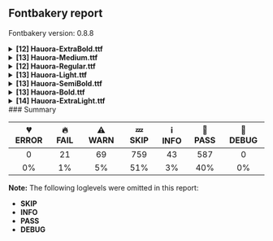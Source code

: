 ## Fontbakery report

Fontbakery version: 0.8.8

<details><summary><b>[12] Hauora-ExtraBold.ttf</b></summary><div><details><summary>🔥 <b>FAIL:</b> Check license file has good copyright string. (<a href="https://font-bakery.readthedocs.io/en/latest/fontbakery/profiles/googlefonts.html#com.google.fonts/check/license/OFL_copyright">com.google.fonts/check/license/OFL_copyright</a>)</summary><div>


* 🔥 **FAIL** First line in license file does not match expected format: "copyright 2020 wcys & co. (https://wcys.co)"
</div></details><details><summary>🔥 <b>FAIL:</b> Copyright notices match canonical pattern in fonts (<a href="https://font-bakery.readthedocs.io/en/latest/fontbakery/profiles/googlefonts.html#com.google.fonts/check/font_copyright">com.google.fonts/check/font_copyright</a>)</summary><div>


* 🔥 **FAIL** Name Table entry: Copyright notices should match a pattern similar to: "Copyright 2019 The Familyname Project Authors (git url)"
But instead we have got:
"Copyright (c) 2020 WCYS & Co." [code: bad-notice-format]
</div></details><details><summary>🔥 <b>FAIL:</b> Checking OS/2 usWinAscent & usWinDescent. (<a href="https://font-bakery.readthedocs.io/en/latest/fontbakery/profiles/universal.html#com.google.fonts/check/family/win_ascent_and_descent">com.google.fonts/check/family/win_ascent_and_descent</a>)</summary><div>


* 🔥 **FAIL** OS/2.usWinAscent value should be equal or greater than 2459, but got 2132 instead [code: ascent]
</div></details><details><summary>⚠ <b>WARN:</b> Check copyright namerecords match license file. (<a href="https://font-bakery.readthedocs.io/en/latest/fontbakery/profiles/googlefonts.html#com.google.fonts/check/name/license">com.google.fonts/check/name/license</a>)</summary><div>


* ⚠ **WARN** Please consider using HTTPS URLs at name table entry [plat=3, enc=1, name=13] [code: http-in-description]
* ⚠ **WARN** For now we're still accepting http URLs, but you should consider using https instead.
 [code: http]
</div></details><details><summary>⚠ <b>WARN:</b> License URL matches License text on name table? (<a href="https://font-bakery.readthedocs.io/en/latest/fontbakery/profiles/googlefonts.html#com.google.fonts/check/name/license_url">com.google.fonts/check/name/license_url</a>)</summary><div>


* ⚠ **WARN** Please consider using HTTPS URLs at name table entry [plat=3, enc=1, name=13] [code: http-in-description]
* ⚠ **WARN** Please consider using HTTPS URLs at name table entry [plat=3, enc=1, name=13] [code: http-in-description]
* ⚠ **WARN** Please consider using HTTPS URLs at name table entry [plat=3, enc=1, name=13] [code: http-in-description]
* ⚠ **WARN** For now we're still accepting http URLs, but you should consider using https instead.
 [code: http]
</div></details><details><summary>⚠ <b>WARN:</b> Are there caret positions declared for every ligature? (<a href="https://font-bakery.readthedocs.io/en/latest/fontbakery/profiles/googlefonts.html#com.google.fonts/check/ligature_carets">com.google.fonts/check/ligature_carets</a>)</summary><div>


* ⚠ **WARN** GDEF table is missing, but it is mandatory to declare it on fonts that provide ligature glyphs because the caret (text cursor) positioning for each ligature must be provided in this table. [code: GDEF-missing]
</div></details><details><summary>⚠ <b>WARN:</b> Is there kerning info for non-ligated sequences? (<a href="https://font-bakery.readthedocs.io/en/latest/fontbakery/profiles/googlefonts.html#com.google.fonts/check/kerning_for_non_ligated_sequences">com.google.fonts/check/kerning_for_non_ligated_sequences</a>)</summary><div>


* ⚠ **WARN** GPOS table lacks kerning info for the following non-ligated sequences:
	- f + f
	- f + l
	- l + f
	- f + i
	- i + l
	- t + t
	- space + less
	- less + three
	- three + space
	- hyphen + greater
	- greater + hyphen
	- parenleft + c
	- c + parenright
	- less + hyphen

   [code: lacks-kern-info]
</div></details><details><summary>⚠ <b>WARN:</b> Ensure fonts have ScriptLangTags declared on the 'meta' table. (<a href="https://font-bakery.readthedocs.io/en/latest/fontbakery/profiles/googlefonts.html#com.google.fonts/check/meta/script_lang_tags">com.google.fonts/check/meta/script_lang_tags</a>)</summary><div>


* ⚠ **WARN** This font file does not have a 'meta' table. [code: lacks-meta-table]
</div></details><details><summary>⚠ <b>WARN:</b> Check font contains no unreachable glyphs (<a href="https://font-bakery.readthedocs.io/en/latest/fontbakery/profiles/universal.html#com.google.fonts/check/unreachable_glyphs">com.google.fonts/check/unreachable_glyphs</a>)</summary><div>


* ⚠ **WARN** The following glyphs could not be reached by codepoint or substitution rules:
	- nonmarkingreturn 
	- And .null
 [code: unreachable-glyphs]
</div></details><details><summary>⚠ <b>WARN:</b> Check if each glyph has the recommended amount of contours. (<a href="https://font-bakery.readthedocs.io/en/latest/fontbakery/profiles/universal.html#com.google.fonts/check/contour_count">com.google.fonts/check/contour_count</a>)</summary><div>


* ⚠ **WARN** This font has a 'Soft Hyphen' character (codepoint 0x00AD) which is supposed to be zero-width and invisible, and is used to mark a hyphenation possibility within a word in the absence of or overriding dictionary hyphenation. It is mostly an obsolete mechanism now, and the character is only included in fonts for legacy codepage coverage. [code: softhyphen]
* ⚠ **WARN** This check inspects the glyph outlines and detects the total number of contours in each of them. The expected values are infered from the typical ammounts of contours observed in a large collection of reference font families. The divergences listed below may simply indicate a significantly different design on some of your glyphs. On the other hand, some of these may flag actual bugs in the font such as glyphs mapped to an incorrect codepoint. Please consider reviewing the design and codepoint assignment of these to make sure they are correct.

The following glyphs do not have the recommended number of contours:

	- Glyph name: uni00AD	Contours detected: 1	Expected: 0
	- Glyph name: OE	Contours detected: 3	Expected: 2
	- Glyph name: oe	Contours detected: 4	Expected: 3
	- Glyph name: Uogonek	Contours detected: 2	Expected: 1
	- Glyph name: uni0409	Contours detected: 3	Expected: 2
	- Glyph name: OE	Contours detected: 3	Expected: 2
	- Glyph name: Uogonek	Contours detected: 2	Expected: 1
	- Glyph name: fl	Contours detected: 1	Expected: 2
	- Glyph name: oe	Contours detected: 4	Expected: 3
	- Glyph name: uni00AD	Contours detected: 1	Expected: 0 
	- And Glyph name: uni0409	Contours detected: 3	Expected: 2
 [code: contour-count]
</div></details><details><summary>⚠ <b>WARN:</b> Are any segments inordinately short? (<a href="https://font-bakery.readthedocs.io/en/latest/fontbakery/profiles/<Section: Outline Correctness Checks>.html#com.google.fonts/check/outline_short_segments">com.google.fonts/check/outline_short_segments</a>)</summary><div>


* ⚠ **WARN** The following glyphs have segments which seem very short:
	* G (U+0047) contains a short segment B<<1418.0,762.0>-<1420.0,749.0>-<1421.0,716.0>>
	* G (U+0047) contains a short segment B<<1421.0,716.0>-<1422.0,683.0>-<1422.0,678.0>>
	* Z (U+005A) contains a short segment L<<100.0,0.0>--<100.0,34.0>>
	* Z (U+005A) contains a short segment L<<1260.0,1440.0>--<1260.0,1406.0>>
	* sterling (U+00A3) contains a short segment L<<80.0,254.0>--<82.0,254.0>>
	* Ccedilla (U+00C7) contains a short segment B<<710.0,-302.0>-<737.0,-302.0>-<751.5,-287.0>>
	* Ccedilla (U+00C7) contains a short segment B<<751.5,-287.0>-<766.0,-272.0>-<766.0,-256.0>>
	* ccedilla (U+00E7) contains a short segment B<<603.5,-287.0>-<618.0,-272.0>-<618.0,-256.0>>
	* thorn (U+00FE) contains a short segment L<<138.0,1080.0>--<140.0,1080.0>>
	* Eogonek (U+0118) contains a short segment B<<860.0,-230.0>-<860.0,-251.0>-<875.0,-265.5>> and 68 more.

Use -F or --full-lists to disable shortening of long lists. [code: found-short-segments]
</div></details><details><summary>⚠ <b>WARN:</b> Do outlines contain any semi-vertical or semi-horizontal lines? (<a href="https://font-bakery.readthedocs.io/en/latest/fontbakery/profiles/<Section: Outline Correctness Checks>.html#com.google.fonts/check/outline_semi_vertical">com.google.fonts/check/outline_semi_vertical</a>)</summary><div>


* ⚠ **WARN** The following glyphs have semi-vertical/semi-horizontal lines:
 * Ohorn (U+01A0): L<<1135.0,1616.0>--<1337.0,1617.0>>
 * U (U+0055): L<<140.0,1438.0>--<416.0,1440.0>>
 * Uacute (U+00DA): L<<140.0,1438.0>--<416.0,1440.0>>
 * Ubreve (U+016C): L<<140.0,1438.0>--<416.0,1440.0>>
 * Ucircumflex (U+00DB): L<<140.0,1438.0>--<416.0,1440.0>>
 * Udieresis (U+00DC): L<<140.0,1438.0>--<416.0,1440.0>>
 * Ugrave (U+00D9): L<<140.0,1438.0>--<416.0,1440.0>>
 * Uhorn (U+01AF): L<<1368.0,1619.0>--<1570.0,1620.0>>
 * Uhorn (U+01AF): L<<140.0,1438.0>--<416.0,1440.0>>
 * Uhungarumlaut (U+0170): L<<140.0,1438.0>--<416.0,1440.0>> and 53 more.

Use -F or --full-lists to disable shortening of long lists. [code: found-semi-vertical]
</div></details><br></div></details><details><summary><b>[13] Hauora-Medium.ttf</b></summary><div><details><summary>🔥 <b>FAIL:</b> Check license file has good copyright string. (<a href="https://font-bakery.readthedocs.io/en/latest/fontbakery/profiles/googlefonts.html#com.google.fonts/check/license/OFL_copyright">com.google.fonts/check/license/OFL_copyright</a>)</summary><div>


* 🔥 **FAIL** First line in license file does not match expected format: "copyright 2020 wcys & co. (https://wcys.co)"
</div></details><details><summary>🔥 <b>FAIL:</b> Copyright notices match canonical pattern in fonts (<a href="https://font-bakery.readthedocs.io/en/latest/fontbakery/profiles/googlefonts.html#com.google.fonts/check/font_copyright">com.google.fonts/check/font_copyright</a>)</summary><div>


* 🔥 **FAIL** Name Table entry: Copyright notices should match a pattern similar to: "Copyright 2019 The Familyname Project Authors (git url)"
But instead we have got:
"Copyright (c) 2020 WCYS & Co." [code: bad-notice-format]
</div></details><details><summary>🔥 <b>FAIL:</b> Checking OS/2 usWinAscent & usWinDescent. (<a href="https://font-bakery.readthedocs.io/en/latest/fontbakery/profiles/universal.html#com.google.fonts/check/family/win_ascent_and_descent">com.google.fonts/check/family/win_ascent_and_descent</a>)</summary><div>


* 🔥 **FAIL** OS/2.usWinAscent value should be equal or greater than 2459, but got 2132 instead [code: ascent]
</div></details><details><summary>⚠ <b>WARN:</b> Check copyright namerecords match license file. (<a href="https://font-bakery.readthedocs.io/en/latest/fontbakery/profiles/googlefonts.html#com.google.fonts/check/name/license">com.google.fonts/check/name/license</a>)</summary><div>


* ⚠ **WARN** Please consider using HTTPS URLs at name table entry [plat=3, enc=1, name=13] [code: http-in-description]
* ⚠ **WARN** For now we're still accepting http URLs, but you should consider using https instead.
 [code: http]
</div></details><details><summary>⚠ <b>WARN:</b> License URL matches License text on name table? (<a href="https://font-bakery.readthedocs.io/en/latest/fontbakery/profiles/googlefonts.html#com.google.fonts/check/name/license_url">com.google.fonts/check/name/license_url</a>)</summary><div>


* ⚠ **WARN** Please consider using HTTPS URLs at name table entry [plat=3, enc=1, name=13] [code: http-in-description]
* ⚠ **WARN** Please consider using HTTPS URLs at name table entry [plat=3, enc=1, name=13] [code: http-in-description]
* ⚠ **WARN** Please consider using HTTPS URLs at name table entry [plat=3, enc=1, name=13] [code: http-in-description]
* ⚠ **WARN** For now we're still accepting http URLs, but you should consider using https instead.
 [code: http]
</div></details><details><summary>⚠ <b>WARN:</b> Are there caret positions declared for every ligature? (<a href="https://font-bakery.readthedocs.io/en/latest/fontbakery/profiles/googlefonts.html#com.google.fonts/check/ligature_carets">com.google.fonts/check/ligature_carets</a>)</summary><div>


* ⚠ **WARN** GDEF table is missing, but it is mandatory to declare it on fonts that provide ligature glyphs because the caret (text cursor) positioning for each ligature must be provided in this table. [code: GDEF-missing]
</div></details><details><summary>⚠ <b>WARN:</b> Is there kerning info for non-ligated sequences? (<a href="https://font-bakery.readthedocs.io/en/latest/fontbakery/profiles/googlefonts.html#com.google.fonts/check/kerning_for_non_ligated_sequences">com.google.fonts/check/kerning_for_non_ligated_sequences</a>)</summary><div>


* ⚠ **WARN** GPOS table lacks kerning info for the following non-ligated sequences:
	- f + f
	- f + l
	- l + f
	- f + i
	- i + l
	- t + t
	- space + less
	- less + three
	- three + space
	- hyphen + greater
	- greater + hyphen
	- parenleft + c
	- c + parenright
	- less + hyphen

   [code: lacks-kern-info]
</div></details><details><summary>⚠ <b>WARN:</b> Ensure fonts have ScriptLangTags declared on the 'meta' table. (<a href="https://font-bakery.readthedocs.io/en/latest/fontbakery/profiles/googlefonts.html#com.google.fonts/check/meta/script_lang_tags">com.google.fonts/check/meta/script_lang_tags</a>)</summary><div>


* ⚠ **WARN** This font file does not have a 'meta' table. [code: lacks-meta-table]
</div></details><details><summary>⚠ <b>WARN:</b> Check font contains no unreachable glyphs (<a href="https://font-bakery.readthedocs.io/en/latest/fontbakery/profiles/universal.html#com.google.fonts/check/unreachable_glyphs">com.google.fonts/check/unreachable_glyphs</a>)</summary><div>


* ⚠ **WARN** The following glyphs could not be reached by codepoint or substitution rules:
	- nonmarkingreturn 
	- And .null
 [code: unreachable-glyphs]
</div></details><details><summary>⚠ <b>WARN:</b> Check if each glyph has the recommended amount of contours. (<a href="https://font-bakery.readthedocs.io/en/latest/fontbakery/profiles/universal.html#com.google.fonts/check/contour_count">com.google.fonts/check/contour_count</a>)</summary><div>


* ⚠ **WARN** This font has a 'Soft Hyphen' character (codepoint 0x00AD) which is supposed to be zero-width and invisible, and is used to mark a hyphenation possibility within a word in the absence of or overriding dictionary hyphenation. It is mostly an obsolete mechanism now, and the character is only included in fonts for legacy codepage coverage. [code: softhyphen]
* ⚠ **WARN** This check inspects the glyph outlines and detects the total number of contours in each of them. The expected values are infered from the typical ammounts of contours observed in a large collection of reference font families. The divergences listed below may simply indicate a significantly different design on some of your glyphs. On the other hand, some of these may flag actual bugs in the font such as glyphs mapped to an incorrect codepoint. Please consider reviewing the design and codepoint assignment of these to make sure they are correct.

The following glyphs do not have the recommended number of contours:

	- Glyph name: uni00AD	Contours detected: 1	Expected: 0
	- Glyph name: OE	Contours detected: 3	Expected: 2
	- Glyph name: oe	Contours detected: 4	Expected: 3
	- Glyph name: Uogonek	Contours detected: 2	Expected: 1
	- Glyph name: uni0409	Contours detected: 3	Expected: 2
	- Glyph name: OE	Contours detected: 3	Expected: 2
	- Glyph name: Uogonek	Contours detected: 2	Expected: 1
	- Glyph name: fl	Contours detected: 1	Expected: 2
	- Glyph name: oe	Contours detected: 4	Expected: 3
	- Glyph name: uni00AD	Contours detected: 1	Expected: 0 
	- And Glyph name: uni0409	Contours detected: 3	Expected: 2
 [code: contour-count]
</div></details><details><summary>⚠ <b>WARN:</b> Are there any misaligned on-curve points? (<a href="https://font-bakery.readthedocs.io/en/latest/fontbakery/profiles/<Section: Outline Correctness Checks>.html#com.google.fonts/check/outline_alignment_miss">com.google.fonts/check/outline_alignment_miss</a>)</summary><div>


* ⚠ **WARN** The following glyphs have on-curve points which have potentially incorrect y coordinates:
	* numbersign (U+0023): X=400.0,Y=1.0 (should be at baseline 0?)
	* numbersign (U+0023): X=1055.0,Y=1.0 (should be at baseline 0?)
	* numbersign (U+0023): X=880.0,Y=1.0 (should be at baseline 0?)
	* numbersign (U+0023): X=575.0,Y=1.0 (should be at baseline 0?)
	* two (U+0032): X=100.0,Y=1.0 (should be at baseline 0?)
	* two (U+0032): X=1057.0,Y=1.0 (should be at baseline 0?)
	* at (U+0040): X=372.0,Y=-1.0 (should be at baseline 0?)
	* D (U+0044): X=660.0,Y=1439.0 (should be at cap-height 1440?)
	* D (U+0044): X=660.0,Y=1.0 (should be at baseline 0?)
	* M (U+004D): X=1551.0,Y=1.0 (should be at baseline 0?) and 79 more.

Use -F or --full-lists to disable shortening of long lists. [code: found-misalignments]
</div></details><details><summary>⚠ <b>WARN:</b> Are any segments inordinately short? (<a href="https://font-bakery.readthedocs.io/en/latest/fontbakery/profiles/<Section: Outline Correctness Checks>.html#com.google.fonts/check/outline_short_segments">com.google.fonts/check/outline_short_segments</a>)</summary><div>


* ⚠ **WARN** The following glyphs have segments which seem very short:
	* G (U+0047) contains a short segment B<<1364.0,741.0>-<1366.0,720.0>-<1367.0,692.5>>
	* G (U+0047) contains a short segment B<<1367.0,692.5>-<1368.0,665.0>-<1368.0,656.0>>
	* Z (U+005A) contains a short segment L<<100.0,0.0>--<100.0,32.0>>
	* Z (U+005A) contains a short segment L<<1161.0,1440.0>--<1161.0,1406.0>>
	* m (U+006D) contains a short segment L<<964.0,686.0>--<964.0,686.0>>
	* z (U+007A) contains a short segment L<<40.0,0.0>--<40.0,32.0>>
	* thorn (U+00FE) contains a short segment L<<139.0,1080.0>--<140.0,1080.0>>
	* eogonek (U+0119) contains a short segment B<<743.0,-16.0>-<744.0,-15.0>-<745.0,-14.0>>
	* Gcircumflex (U+011C) contains a short segment B<<1364.0,741.0>-<1366.0,720.0>-<1367.0,692.5>>
	* Gcircumflex (U+011C) contains a short segment B<<1367.0,692.5>-<1368.0,665.0>-<1368.0,656.0>> and 54 more.

Use -F or --full-lists to disable shortening of long lists. [code: found-short-segments]
</div></details><details><summary>⚠ <b>WARN:</b> Do outlines contain any semi-vertical or semi-horizontal lines? (<a href="https://font-bakery.readthedocs.io/en/latest/fontbakery/profiles/<Section: Outline Correctness Checks>.html#com.google.fonts/check/outline_semi_vertical">com.google.fonts/check/outline_semi_vertical</a>)</summary><div>


* ⚠ **WARN** The following glyphs have semi-vertical/semi-horizontal lines:
 * Ohorn (U+01A0): L<<1126.0,1621.0>--<1269.0,1622.0>>
 * Omegatonos (U+038F): L<<1121.0,0.0>--<1122.0,169.0>>
 * U (U+0055): L<<140.0,1439.0>--<320.0,1440.0>>
 * Uacute (U+00DA): L<<140.0,1439.0>--<320.0,1440.0>>
 * Ubreve (U+016C): L<<140.0,1439.0>--<320.0,1440.0>>
 * Ucircumflex (U+00DB): L<<140.0,1439.0>--<320.0,1440.0>>
 * Udieresis (U+00DC): L<<140.0,1439.0>--<320.0,1440.0>>
 * Ugrave (U+00D9): L<<140.0,1439.0>--<320.0,1440.0>>
 * Uhorn (U+01AF): L<<140.0,1439.0>--<320.0,1440.0>>
 * Uhungarumlaut (U+0170): L<<140.0,1439.0>--<320.0,1440.0>> and 56 more.

Use -F or --full-lists to disable shortening of long lists. [code: found-semi-vertical]
</div></details><br></div></details><details><summary><b>[12] Hauora-Regular.ttf</b></summary><div><details><summary>🔥 <b>FAIL:</b> Check license file has good copyright string. (<a href="https://font-bakery.readthedocs.io/en/latest/fontbakery/profiles/googlefonts.html#com.google.fonts/check/license/OFL_copyright">com.google.fonts/check/license/OFL_copyright</a>)</summary><div>


* 🔥 **FAIL** First line in license file does not match expected format: "copyright 2020 wcys & co. (https://wcys.co)"
</div></details><details><summary>🔥 <b>FAIL:</b> Copyright notices match canonical pattern in fonts (<a href="https://font-bakery.readthedocs.io/en/latest/fontbakery/profiles/googlefonts.html#com.google.fonts/check/font_copyright">com.google.fonts/check/font_copyright</a>)</summary><div>


* 🔥 **FAIL** Name Table entry: Copyright notices should match a pattern similar to: "Copyright 2019 The Familyname Project Authors (git url)"
But instead we have got:
"Copyright (c) 2020 WCYS & Co." [code: bad-notice-format]
</div></details><details><summary>🔥 <b>FAIL:</b> Checking OS/2 usWinAscent & usWinDescent. (<a href="https://font-bakery.readthedocs.io/en/latest/fontbakery/profiles/universal.html#com.google.fonts/check/family/win_ascent_and_descent">com.google.fonts/check/family/win_ascent_and_descent</a>)</summary><div>


* 🔥 **FAIL** OS/2.usWinAscent value should be equal or greater than 2459, but got 2132 instead [code: ascent]
</div></details><details><summary>⚠ <b>WARN:</b> Check copyright namerecords match license file. (<a href="https://font-bakery.readthedocs.io/en/latest/fontbakery/profiles/googlefonts.html#com.google.fonts/check/name/license">com.google.fonts/check/name/license</a>)</summary><div>


* ⚠ **WARN** Please consider using HTTPS URLs at name table entry [plat=3, enc=1, name=13] [code: http-in-description]
* ⚠ **WARN** For now we're still accepting http URLs, but you should consider using https instead.
 [code: http]
</div></details><details><summary>⚠ <b>WARN:</b> License URL matches License text on name table? (<a href="https://font-bakery.readthedocs.io/en/latest/fontbakery/profiles/googlefonts.html#com.google.fonts/check/name/license_url">com.google.fonts/check/name/license_url</a>)</summary><div>


* ⚠ **WARN** Please consider using HTTPS URLs at name table entry [plat=3, enc=1, name=13] [code: http-in-description]
* ⚠ **WARN** Please consider using HTTPS URLs at name table entry [plat=3, enc=1, name=13] [code: http-in-description]
* ⚠ **WARN** Please consider using HTTPS URLs at name table entry [plat=3, enc=1, name=13] [code: http-in-description]
* ⚠ **WARN** For now we're still accepting http URLs, but you should consider using https instead.
 [code: http]
</div></details><details><summary>⚠ <b>WARN:</b> Are there caret positions declared for every ligature? (<a href="https://font-bakery.readthedocs.io/en/latest/fontbakery/profiles/googlefonts.html#com.google.fonts/check/ligature_carets">com.google.fonts/check/ligature_carets</a>)</summary><div>


* ⚠ **WARN** GDEF table is missing, but it is mandatory to declare it on fonts that provide ligature glyphs because the caret (text cursor) positioning for each ligature must be provided in this table. [code: GDEF-missing]
</div></details><details><summary>⚠ <b>WARN:</b> Is there kerning info for non-ligated sequences? (<a href="https://font-bakery.readthedocs.io/en/latest/fontbakery/profiles/googlefonts.html#com.google.fonts/check/kerning_for_non_ligated_sequences">com.google.fonts/check/kerning_for_non_ligated_sequences</a>)</summary><div>


* ⚠ **WARN** GPOS table lacks kerning info for the following non-ligated sequences:
	- f + f
	- f + l
	- l + f
	- f + i
	- i + l
	- t + t
	- space + less
	- less + three
	- three + space
	- hyphen + greater
	- greater + hyphen
	- parenleft + c
	- c + parenright
	- less + hyphen

   [code: lacks-kern-info]
</div></details><details><summary>⚠ <b>WARN:</b> Ensure fonts have ScriptLangTags declared on the 'meta' table. (<a href="https://font-bakery.readthedocs.io/en/latest/fontbakery/profiles/googlefonts.html#com.google.fonts/check/meta/script_lang_tags">com.google.fonts/check/meta/script_lang_tags</a>)</summary><div>


* ⚠ **WARN** This font file does not have a 'meta' table. [code: lacks-meta-table]
</div></details><details><summary>⚠ <b>WARN:</b> Check font contains no unreachable glyphs (<a href="https://font-bakery.readthedocs.io/en/latest/fontbakery/profiles/universal.html#com.google.fonts/check/unreachable_glyphs">com.google.fonts/check/unreachable_glyphs</a>)</summary><div>


* ⚠ **WARN** The following glyphs could not be reached by codepoint or substitution rules:
	- nonmarkingreturn 
	- And .null
 [code: unreachable-glyphs]
</div></details><details><summary>⚠ <b>WARN:</b> Check if each glyph has the recommended amount of contours. (<a href="https://font-bakery.readthedocs.io/en/latest/fontbakery/profiles/universal.html#com.google.fonts/check/contour_count">com.google.fonts/check/contour_count</a>)</summary><div>


* ⚠ **WARN** This font has a 'Soft Hyphen' character (codepoint 0x00AD) which is supposed to be zero-width and invisible, and is used to mark a hyphenation possibility within a word in the absence of or overriding dictionary hyphenation. It is mostly an obsolete mechanism now, and the character is only included in fonts for legacy codepage coverage. [code: softhyphen]
* ⚠ **WARN** This check inspects the glyph outlines and detects the total number of contours in each of them. The expected values are infered from the typical ammounts of contours observed in a large collection of reference font families. The divergences listed below may simply indicate a significantly different design on some of your glyphs. On the other hand, some of these may flag actual bugs in the font such as glyphs mapped to an incorrect codepoint. Please consider reviewing the design and codepoint assignment of these to make sure they are correct.

The following glyphs do not have the recommended number of contours:

	- Glyph name: uni00AD	Contours detected: 1	Expected: 0
	- Glyph name: OE	Contours detected: 3	Expected: 2
	- Glyph name: oe	Contours detected: 4	Expected: 3
	- Glyph name: Uogonek	Contours detected: 2	Expected: 1
	- Glyph name: uni0409	Contours detected: 3	Expected: 2
	- Glyph name: OE	Contours detected: 3	Expected: 2
	- Glyph name: Uogonek	Contours detected: 2	Expected: 1
	- Glyph name: fl	Contours detected: 1	Expected: 2
	- Glyph name: oe	Contours detected: 4	Expected: 3
	- Glyph name: uni00AD	Contours detected: 1	Expected: 0 
	- And Glyph name: uni0409	Contours detected: 3	Expected: 2
 [code: contour-count]
</div></details><details><summary>⚠ <b>WARN:</b> Are any segments inordinately short? (<a href="https://font-bakery.readthedocs.io/en/latest/fontbakery/profiles/<Section: Outline Correctness Checks>.html#com.google.fonts/check/outline_short_segments">com.google.fonts/check/outline_short_segments</a>)</summary><div>


* ⚠ **WARN** The following glyphs have segments which seem very short:
	* G (U+0047) contains a short segment B<<1346.0,734.0>-<1348.0,710.0>-<1349.0,684.5>>
	* G (U+0047) contains a short segment B<<1349.0,684.5>-<1350.0,659.0>-<1350.0,649.0>>
	* Z (U+005A) contains a short segment L<<100.0,0.0>--<100.0,31.0>>
	* Z (U+005A) contains a short segment L<<1128.0,1440.0>--<1128.0,1406.0>>
	* m (U+006D) contains a short segment L<<931.0,697.0>--<931.0,697.0>>
	* z (U+007A) contains a short segment L<<40.0,0.0>--<40.0,31.0>>
	* z (U+007A) contains a short segment L<<979.0,1080.0>--<979.0,1046.0>>
	* thorn (U+00FE) contains a short segment L<<139.0,1080.0>--<140.0,1080.0>>
	* eogonek (U+0119) contains a short segment B<<732.0,-37.0>-<740.0,-26.0>-<755.0,-8.0>>
	* Gcircumflex (U+011C) contains a short segment B<<1346.0,734.0>-<1348.0,710.0>-<1349.0,684.5>> and 62 more.

Use -F or --full-lists to disable shortening of long lists. [code: found-short-segments]
</div></details><details><summary>⚠ <b>WARN:</b> Do outlines contain any semi-vertical or semi-horizontal lines? (<a href="https://font-bakery.readthedocs.io/en/latest/fontbakery/profiles/<Section: Outline Correctness Checks>.html#com.google.fonts/check/outline_semi_vertical">com.google.fonts/check/outline_semi_vertical</a>)</summary><div>


* ⚠ **WARN** The following glyphs have semi-vertical/semi-horizontal lines:
 * Omegatonos (U+038F): L<<1104.0,0.0>--<1105.0,141.0>>
 * U (U+0055): L<<140.0,1439.0>--<288.0,1440.0>>
 * Uacute (U+00DA): L<<140.0,1439.0>--<288.0,1440.0>>
 * Ubreve (U+016C): L<<140.0,1439.0>--<288.0,1440.0>>
 * Ucircumflex (U+00DB): L<<140.0,1439.0>--<288.0,1440.0>>
 * Udieresis (U+00DC): L<<140.0,1439.0>--<288.0,1440.0>>
 * Ugrave (U+00D9): L<<140.0,1439.0>--<288.0,1440.0>>
 * Uhorn (U+01AF): L<<140.0,1439.0>--<288.0,1440.0>>
 * Uhungarumlaut (U+0170): L<<140.0,1439.0>--<288.0,1440.0>>
 * Umacron (U+016A): L<<140.0,1439.0>--<288.0,1440.0>> and 45 more.

Use -F or --full-lists to disable shortening of long lists. [code: found-semi-vertical]
</div></details><br></div></details><details><summary><b>[13] Hauora-Light.ttf</b></summary><div><details><summary>🔥 <b>FAIL:</b> Check license file has good copyright string. (<a href="https://font-bakery.readthedocs.io/en/latest/fontbakery/profiles/googlefonts.html#com.google.fonts/check/license/OFL_copyright">com.google.fonts/check/license/OFL_copyright</a>)</summary><div>


* 🔥 **FAIL** First line in license file does not match expected format: "copyright 2020 wcys & co. (https://wcys.co)"
</div></details><details><summary>🔥 <b>FAIL:</b> Copyright notices match canonical pattern in fonts (<a href="https://font-bakery.readthedocs.io/en/latest/fontbakery/profiles/googlefonts.html#com.google.fonts/check/font_copyright">com.google.fonts/check/font_copyright</a>)</summary><div>


* 🔥 **FAIL** Name Table entry: Copyright notices should match a pattern similar to: "Copyright 2019 The Familyname Project Authors (git url)"
But instead we have got:
"Copyright (c) 2020 WCYS & Co." [code: bad-notice-format]
</div></details><details><summary>🔥 <b>FAIL:</b> Checking OS/2 usWinAscent & usWinDescent. (<a href="https://font-bakery.readthedocs.io/en/latest/fontbakery/profiles/universal.html#com.google.fonts/check/family/win_ascent_and_descent">com.google.fonts/check/family/win_ascent_and_descent</a>)</summary><div>


* 🔥 **FAIL** OS/2.usWinAscent value should be equal or greater than 2459, but got 2132 instead [code: ascent]
</div></details><details><summary>⚠ <b>WARN:</b> Check copyright namerecords match license file. (<a href="https://font-bakery.readthedocs.io/en/latest/fontbakery/profiles/googlefonts.html#com.google.fonts/check/name/license">com.google.fonts/check/name/license</a>)</summary><div>


* ⚠ **WARN** Please consider using HTTPS URLs at name table entry [plat=3, enc=1, name=13] [code: http-in-description]
* ⚠ **WARN** For now we're still accepting http URLs, but you should consider using https instead.
 [code: http]
</div></details><details><summary>⚠ <b>WARN:</b> License URL matches License text on name table? (<a href="https://font-bakery.readthedocs.io/en/latest/fontbakery/profiles/googlefonts.html#com.google.fonts/check/name/license_url">com.google.fonts/check/name/license_url</a>)</summary><div>


* ⚠ **WARN** Please consider using HTTPS URLs at name table entry [plat=3, enc=1, name=13] [code: http-in-description]
* ⚠ **WARN** Please consider using HTTPS URLs at name table entry [plat=3, enc=1, name=13] [code: http-in-description]
* ⚠ **WARN** Please consider using HTTPS URLs at name table entry [plat=3, enc=1, name=13] [code: http-in-description]
* ⚠ **WARN** For now we're still accepting http URLs, but you should consider using https instead.
 [code: http]
</div></details><details><summary>⚠ <b>WARN:</b> Are there caret positions declared for every ligature? (<a href="https://font-bakery.readthedocs.io/en/latest/fontbakery/profiles/googlefonts.html#com.google.fonts/check/ligature_carets">com.google.fonts/check/ligature_carets</a>)</summary><div>


* ⚠ **WARN** GDEF table is missing, but it is mandatory to declare it on fonts that provide ligature glyphs because the caret (text cursor) positioning for each ligature must be provided in this table. [code: GDEF-missing]
</div></details><details><summary>⚠ <b>WARN:</b> Is there kerning info for non-ligated sequences? (<a href="https://font-bakery.readthedocs.io/en/latest/fontbakery/profiles/googlefonts.html#com.google.fonts/check/kerning_for_non_ligated_sequences">com.google.fonts/check/kerning_for_non_ligated_sequences</a>)</summary><div>


* ⚠ **WARN** GPOS table lacks kerning info for the following non-ligated sequences:
	- f + f
	- f + l
	- l + f
	- f + i
	- i + l
	- t + t
	- space + less
	- less + three
	- three + space
	- hyphen + greater
	- greater + hyphen
	- parenleft + c
	- c + parenright
	- less + hyphen

   [code: lacks-kern-info]
</div></details><details><summary>⚠ <b>WARN:</b> Ensure fonts have ScriptLangTags declared on the 'meta' table. (<a href="https://font-bakery.readthedocs.io/en/latest/fontbakery/profiles/googlefonts.html#com.google.fonts/check/meta/script_lang_tags">com.google.fonts/check/meta/script_lang_tags</a>)</summary><div>


* ⚠ **WARN** This font file does not have a 'meta' table. [code: lacks-meta-table]
</div></details><details><summary>⚠ <b>WARN:</b> Check font contains no unreachable glyphs (<a href="https://font-bakery.readthedocs.io/en/latest/fontbakery/profiles/universal.html#com.google.fonts/check/unreachable_glyphs">com.google.fonts/check/unreachable_glyphs</a>)</summary><div>


* ⚠ **WARN** The following glyphs could not be reached by codepoint or substitution rules:
	- nonmarkingreturn 
	- And .null
 [code: unreachable-glyphs]
</div></details><details><summary>⚠ <b>WARN:</b> Check if each glyph has the recommended amount of contours. (<a href="https://font-bakery.readthedocs.io/en/latest/fontbakery/profiles/universal.html#com.google.fonts/check/contour_count">com.google.fonts/check/contour_count</a>)</summary><div>


* ⚠ **WARN** This font has a 'Soft Hyphen' character (codepoint 0x00AD) which is supposed to be zero-width and invisible, and is used to mark a hyphenation possibility within a word in the absence of or overriding dictionary hyphenation. It is mostly an obsolete mechanism now, and the character is only included in fonts for legacy codepage coverage. [code: softhyphen]
* ⚠ **WARN** This check inspects the glyph outlines and detects the total number of contours in each of them. The expected values are infered from the typical ammounts of contours observed in a large collection of reference font families. The divergences listed below may simply indicate a significantly different design on some of your glyphs. On the other hand, some of these may flag actual bugs in the font such as glyphs mapped to an incorrect codepoint. Please consider reviewing the design and codepoint assignment of these to make sure they are correct.

The following glyphs do not have the recommended number of contours:

	- Glyph name: uni00AD	Contours detected: 1	Expected: 0
	- Glyph name: OE	Contours detected: 3	Expected: 2
	- Glyph name: oe	Contours detected: 4	Expected: 3
	- Glyph name: Uogonek	Contours detected: 2	Expected: 1
	- Glyph name: uni0409	Contours detected: 3	Expected: 2
	- Glyph name: OE	Contours detected: 3	Expected: 2
	- Glyph name: Uogonek	Contours detected: 2	Expected: 1
	- Glyph name: fl	Contours detected: 1	Expected: 2
	- Glyph name: oe	Contours detected: 4	Expected: 3
	- Glyph name: uni00AD	Contours detected: 1	Expected: 0 
	- And Glyph name: uni0409	Contours detected: 3	Expected: 2
 [code: contour-count]
</div></details><details><summary>⚠ <b>WARN:</b> Are there any misaligned on-curve points? (<a href="https://font-bakery.readthedocs.io/en/latest/fontbakery/profiles/<Section: Outline Correctness Checks>.html#com.google.fonts/check/outline_alignment_miss">com.google.fonts/check/outline_alignment_miss</a>)</summary><div>


* ⚠ **WARN** The following glyphs have on-curve points which have potentially incorrect y coordinates:
	* question (U+003F): X=691.0,Y=1441.0 (should be at cap-height 1440?)
	* D (U+0044): X=649.5,Y=1439.0 (should be at cap-height 1440?)
	* D (U+0044): X=649.5,Y=1.0 (should be at baseline 0?)
	* M (U+004D): X=1532.0,Y=2.0 (should be at baseline 0?)
	* M (U+004D): X=1419.0,Y=2.0 (should be at baseline 0?)
	* P (U+0050): X=728.0,Y=1438.5 (should be at cap-height 1440?)
	* R (U+0052): X=728.0,Y=1438.5 (should be at cap-height 1440?)
	* r (U+0072): X=480.5,Y=1082.0 (should be at x-height 1080?)
	* section (U+00A7): X=235.0,Y=1.0 (should be at baseline 0?)
	* paragraph (U+00B6): X=562.5,Y=1438.5 (should be at cap-height 1440?) and 88 more.

Use -F or --full-lists to disable shortening of long lists. [code: found-misalignments]
</div></details><details><summary>⚠ <b>WARN:</b> Are any segments inordinately short? (<a href="https://font-bakery.readthedocs.io/en/latest/fontbakery/profiles/<Section: Outline Correctness Checks>.html#com.google.fonts/check/outline_short_segments">com.google.fonts/check/outline_short_segments</a>)</summary><div>


* ⚠ **WARN** The following glyphs have segments which seem very short:
	* G (U+0047) contains a short segment B<<1328.0,727.0>-<1331.0,701.0>-<1331.5,677.0>>
	* G (U+0047) contains a short segment B<<1331.5,677.0>-<1332.0,653.0>-<1332.0,641.0>>
	* R (U+0052) contains a short segment B<<693.0,618.0>-<688.0,618.0>-<683.0,618.0>>
	* Z (U+005A) contains a short segment L<<100.0,0.0>--<100.0,31.0>>
	* Z (U+005A) contains a short segment L<<1095.0,1440.0>--<1095.0,1406.0>>
	* m (U+006D) contains a short segment L<<899.0,707.0>--<899.0,707.0>>
	* z (U+007A) contains a short segment L<<40.0,0.0>--<40.0,31.0>>
	* z (U+007A) contains a short segment L<<977.0,1080.0>--<977.0,1046.0>>
	* thorn (U+00FE) contains a short segment L<<140.0,1080.0>--<140.0,1080.0>>
	* Eogonek (U+0118) contains a short segment B<<884.0,-383.0>-<909.0,-383.0>-<934.5,-368.5>> and 73 more.

Use -F or --full-lists to disable shortening of long lists. [code: found-short-segments]
</div></details><details><summary>⚠ <b>WARN:</b> Do outlines contain any semi-vertical or semi-horizontal lines? (<a href="https://font-bakery.readthedocs.io/en/latest/fontbakery/profiles/<Section: Outline Correctness Checks>.html#com.google.fonts/check/outline_semi_vertical">com.google.fonts/check/outline_semi_vertical</a>)</summary><div>


* ⚠ **WARN** The following glyphs have semi-vertical/semi-horizontal lines:
 * at (U+0040): L<<1176.0,780.0>--<1175.0,473.0>>
 * m (U+006D): L<<1425.0,0.0>--<1427.0,726.0>>
 * m (U+006D): L<<1542.0,743.0>--<1540.0,0.0>>
 * m (U+006D): L<<783.0,0.0>--<785.0,715.0>>
 * m (U+006D): L<<899.0,707.0>--<897.0,0.0>>
 * sterling (U+00A3): L<<447.0,677.0>--<446.0,112.0>>
 * summation (U+2211): L<<928.0,-133.0>--<120.0,-135.0>>
 * trademark (U+2122): L<<1650.0,1440.0>--<1651.0,690.0>>
 * uni044A (U+044A): L<<185.0,0.0>--<183.0,975.0>>
 * uni044B (U+044B): L<<141.0,0.0>--<140.0,1080.0>> and 4 more.

Use -F or --full-lists to disable shortening of long lists. [code: found-semi-vertical]
</div></details><br></div></details><details><summary><b>[13] Hauora-SemiBold.ttf</b></summary><div><details><summary>🔥 <b>FAIL:</b> Check license file has good copyright string. (<a href="https://font-bakery.readthedocs.io/en/latest/fontbakery/profiles/googlefonts.html#com.google.fonts/check/license/OFL_copyright">com.google.fonts/check/license/OFL_copyright</a>)</summary><div>


* 🔥 **FAIL** First line in license file does not match expected format: "copyright 2020 wcys & co. (https://wcys.co)"
</div></details><details><summary>🔥 <b>FAIL:</b> Copyright notices match canonical pattern in fonts (<a href="https://font-bakery.readthedocs.io/en/latest/fontbakery/profiles/googlefonts.html#com.google.fonts/check/font_copyright">com.google.fonts/check/font_copyright</a>)</summary><div>


* 🔥 **FAIL** Name Table entry: Copyright notices should match a pattern similar to: "Copyright 2019 The Familyname Project Authors (git url)"
But instead we have got:
"Copyright (c) 2020 WCYS & Co." [code: bad-notice-format]
</div></details><details><summary>🔥 <b>FAIL:</b> Checking OS/2 usWinAscent & usWinDescent. (<a href="https://font-bakery.readthedocs.io/en/latest/fontbakery/profiles/universal.html#com.google.fonts/check/family/win_ascent_and_descent">com.google.fonts/check/family/win_ascent_and_descent</a>)</summary><div>


* 🔥 **FAIL** OS/2.usWinAscent value should be equal or greater than 2459, but got 2132 instead [code: ascent]
</div></details><details><summary>⚠ <b>WARN:</b> Check copyright namerecords match license file. (<a href="https://font-bakery.readthedocs.io/en/latest/fontbakery/profiles/googlefonts.html#com.google.fonts/check/name/license">com.google.fonts/check/name/license</a>)</summary><div>


* ⚠ **WARN** Please consider using HTTPS URLs at name table entry [plat=3, enc=1, name=13] [code: http-in-description]
* ⚠ **WARN** For now we're still accepting http URLs, but you should consider using https instead.
 [code: http]
</div></details><details><summary>⚠ <b>WARN:</b> License URL matches License text on name table? (<a href="https://font-bakery.readthedocs.io/en/latest/fontbakery/profiles/googlefonts.html#com.google.fonts/check/name/license_url">com.google.fonts/check/name/license_url</a>)</summary><div>


* ⚠ **WARN** Please consider using HTTPS URLs at name table entry [plat=3, enc=1, name=13] [code: http-in-description]
* ⚠ **WARN** Please consider using HTTPS URLs at name table entry [plat=3, enc=1, name=13] [code: http-in-description]
* ⚠ **WARN** Please consider using HTTPS URLs at name table entry [plat=3, enc=1, name=13] [code: http-in-description]
* ⚠ **WARN** For now we're still accepting http URLs, but you should consider using https instead.
 [code: http]
</div></details><details><summary>⚠ <b>WARN:</b> Are there caret positions declared for every ligature? (<a href="https://font-bakery.readthedocs.io/en/latest/fontbakery/profiles/googlefonts.html#com.google.fonts/check/ligature_carets">com.google.fonts/check/ligature_carets</a>)</summary><div>


* ⚠ **WARN** GDEF table is missing, but it is mandatory to declare it on fonts that provide ligature glyphs because the caret (text cursor) positioning for each ligature must be provided in this table. [code: GDEF-missing]
</div></details><details><summary>⚠ <b>WARN:</b> Is there kerning info for non-ligated sequences? (<a href="https://font-bakery.readthedocs.io/en/latest/fontbakery/profiles/googlefonts.html#com.google.fonts/check/kerning_for_non_ligated_sequences">com.google.fonts/check/kerning_for_non_ligated_sequences</a>)</summary><div>


* ⚠ **WARN** GPOS table lacks kerning info for the following non-ligated sequences:
	- f + f
	- f + l
	- l + f
	- f + i
	- i + l
	- t + t
	- space + less
	- less + three
	- three + space
	- hyphen + greater
	- greater + hyphen
	- parenleft + c
	- c + parenright
	- less + hyphen

   [code: lacks-kern-info]
</div></details><details><summary>⚠ <b>WARN:</b> Ensure fonts have ScriptLangTags declared on the 'meta' table. (<a href="https://font-bakery.readthedocs.io/en/latest/fontbakery/profiles/googlefonts.html#com.google.fonts/check/meta/script_lang_tags">com.google.fonts/check/meta/script_lang_tags</a>)</summary><div>


* ⚠ **WARN** This font file does not have a 'meta' table. [code: lacks-meta-table]
</div></details><details><summary>⚠ <b>WARN:</b> Check font contains no unreachable glyphs (<a href="https://font-bakery.readthedocs.io/en/latest/fontbakery/profiles/universal.html#com.google.fonts/check/unreachable_glyphs">com.google.fonts/check/unreachable_glyphs</a>)</summary><div>


* ⚠ **WARN** The following glyphs could not be reached by codepoint or substitution rules:
	- nonmarkingreturn 
	- And .null
 [code: unreachable-glyphs]
</div></details><details><summary>⚠ <b>WARN:</b> Check if each glyph has the recommended amount of contours. (<a href="https://font-bakery.readthedocs.io/en/latest/fontbakery/profiles/universal.html#com.google.fonts/check/contour_count">com.google.fonts/check/contour_count</a>)</summary><div>


* ⚠ **WARN** This font has a 'Soft Hyphen' character (codepoint 0x00AD) which is supposed to be zero-width and invisible, and is used to mark a hyphenation possibility within a word in the absence of or overriding dictionary hyphenation. It is mostly an obsolete mechanism now, and the character is only included in fonts for legacy codepage coverage. [code: softhyphen]
* ⚠ **WARN** This check inspects the glyph outlines and detects the total number of contours in each of them. The expected values are infered from the typical ammounts of contours observed in a large collection of reference font families. The divergences listed below may simply indicate a significantly different design on some of your glyphs. On the other hand, some of these may flag actual bugs in the font such as glyphs mapped to an incorrect codepoint. Please consider reviewing the design and codepoint assignment of these to make sure they are correct.

The following glyphs do not have the recommended number of contours:

	- Glyph name: uni00AD	Contours detected: 1	Expected: 0
	- Glyph name: OE	Contours detected: 3	Expected: 2
	- Glyph name: oe	Contours detected: 4	Expected: 3
	- Glyph name: Uogonek	Contours detected: 2	Expected: 1
	- Glyph name: uni0409	Contours detected: 3	Expected: 2
	- Glyph name: OE	Contours detected: 3	Expected: 2
	- Glyph name: Uogonek	Contours detected: 2	Expected: 1
	- Glyph name: fl	Contours detected: 1	Expected: 2
	- Glyph name: oe	Contours detected: 4	Expected: 3
	- Glyph name: uni00AD	Contours detected: 1	Expected: 0 
	- And Glyph name: uni0409	Contours detected: 3	Expected: 2
 [code: contour-count]
</div></details><details><summary>⚠ <b>WARN:</b> Are there any misaligned on-curve points? (<a href="https://font-bakery.readthedocs.io/en/latest/fontbakery/profiles/<Section: Outline Correctness Checks>.html#com.google.fonts/check/outline_alignment_miss">com.google.fonts/check/outline_alignment_miss</a>)</summary><div>


* ⚠ **WARN** The following glyphs have on-curve points which have potentially incorrect y coordinates:
	* numbersign (U+0023): X=389.0,Y=1.0 (should be at baseline 0?)
	* numbersign (U+0023): X=1073.0,Y=1.0 (should be at baseline 0?)
	* numbersign (U+0023): X=869.0,Y=1.0 (should be at baseline 0?)
	* numbersign (U+0023): X=593.0,Y=1.0 (should be at baseline 0?)
	* ampersand (U+0026): X=795.0,Y=1441.0 (should be at cap-height 1440?)
	* two (U+0032): X=100.0,Y=1.0 (should be at baseline 0?)
	* two (U+0032): X=1074.0,Y=1.0 (should be at baseline 0?)
	* D (U+0044): X=665.0,Y=1439.0 (should be at cap-height 1440?)
	* D (U+0044): X=665.0,Y=1.0 (should be at baseline 0?)
	* M (U+004D): X=1561.0,Y=1.0 (should be at baseline 0?) and 81 more.

Use -F or --full-lists to disable shortening of long lists. [code: found-misalignments]
</div></details><details><summary>⚠ <b>WARN:</b> Are any segments inordinately short? (<a href="https://font-bakery.readthedocs.io/en/latest/fontbakery/profiles/<Section: Outline Correctness Checks>.html#com.google.fonts/check/outline_short_segments">com.google.fonts/check/outline_short_segments</a>)</summary><div>


* ⚠ **WARN** The following glyphs have segments which seem very short:
	* G (U+0047) contains a short segment B<<1382.0,748.0>-<1384.0,730.0>-<1385.0,700.5>>
	* G (U+0047) contains a short segment B<<1385.0,700.5>-<1386.0,671.0>-<1386.0,663.0>>
	* Z (U+005A) contains a short segment L<<100.0,0.0>--<100.0,33.0>>
	* Z (U+005A) contains a short segment L<<1194.0,1440.0>--<1194.0,1406.0>>
	* m (U+006D) contains a short segment L<<997.0,675.0>--<997.0,675.0>>
	* Ccedilla (U+00C7) contains a short segment B<<754.0,-313.5>-<772.0,-294.0>-<772.0,-271.0>>
	* thorn (U+00FE) contains a short segment L<<139.0,1080.0>--<140.0,1080.0>>
	* Eogonek (U+0118) contains a short segment B<<855.5,-302.5>-<874.0,-321.0>-<901.0,-321.0>>
	* Gcircumflex (U+011C) contains a short segment B<<1382.0,748.0>-<1384.0,730.0>-<1385.0,700.5>>
	* Gcircumflex (U+011C) contains a short segment B<<1385.0,700.5>-<1386.0,671.0>-<1386.0,663.0>> and 46 more.

Use -F or --full-lists to disable shortening of long lists. [code: found-short-segments]
</div></details><details><summary>⚠ <b>WARN:</b> Do outlines contain any semi-vertical or semi-horizontal lines? (<a href="https://font-bakery.readthedocs.io/en/latest/fontbakery/profiles/<Section: Outline Correctness Checks>.html#com.google.fonts/check/outline_semi_vertical">com.google.fonts/check/outline_semi_vertical</a>)</summary><div>


* ⚠ **WARN** The following glyphs have semi-vertical/semi-horizontal lines:
 * Ohorn (U+01A0): L<<1129.0,1619.0>--<1292.0,1620.0>>
 * Omegatonos (U+038F): L<<1138.0,0.0>--<1139.0,197.0>>
 * U (U+0055): L<<140.0,1439.0>--<352.0,1440.0>>
 * Uacute (U+00DA): L<<140.0,1439.0>--<352.0,1440.0>>
 * Ubreve (U+016C): L<<140.0,1439.0>--<352.0,1440.0>>
 * Ucircumflex (U+00DB): L<<140.0,1439.0>--<352.0,1440.0>>
 * Udieresis (U+00DC): L<<140.0,1439.0>--<352.0,1440.0>>
 * Ugrave (U+00D9): L<<140.0,1439.0>--<352.0,1440.0>>
 * Uhorn (U+01AF): L<<1352.0,1619.0>--<1515.0,1620.0>>
 * Uhorn (U+01AF): L<<140.0,1439.0>--<352.0,1440.0>> and 70 more.

Use -F or --full-lists to disable shortening of long lists. [code: found-semi-vertical]
</div></details><br></div></details><details><summary><b>[13] Hauora-Bold.ttf</b></summary><div><details><summary>🔥 <b>FAIL:</b> Check license file has good copyright string. (<a href="https://font-bakery.readthedocs.io/en/latest/fontbakery/profiles/googlefonts.html#com.google.fonts/check/license/OFL_copyright">com.google.fonts/check/license/OFL_copyright</a>)</summary><div>


* 🔥 **FAIL** First line in license file does not match expected format: "copyright 2020 wcys & co. (https://wcys.co)"
</div></details><details><summary>🔥 <b>FAIL:</b> Copyright notices match canonical pattern in fonts (<a href="https://font-bakery.readthedocs.io/en/latest/fontbakery/profiles/googlefonts.html#com.google.fonts/check/font_copyright">com.google.fonts/check/font_copyright</a>)</summary><div>


* 🔥 **FAIL** Name Table entry: Copyright notices should match a pattern similar to: "Copyright 2019 The Familyname Project Authors (git url)"
But instead we have got:
"Copyright (c) 2020 WCYS & Co." [code: bad-notice-format]
</div></details><details><summary>🔥 <b>FAIL:</b> Checking OS/2 usWinAscent & usWinDescent. (<a href="https://font-bakery.readthedocs.io/en/latest/fontbakery/profiles/universal.html#com.google.fonts/check/family/win_ascent_and_descent">com.google.fonts/check/family/win_ascent_and_descent</a>)</summary><div>


* 🔥 **FAIL** OS/2.usWinAscent value should be equal or greater than 2459, but got 2132 instead [code: ascent]
</div></details><details><summary>⚠ <b>WARN:</b> Check copyright namerecords match license file. (<a href="https://font-bakery.readthedocs.io/en/latest/fontbakery/profiles/googlefonts.html#com.google.fonts/check/name/license">com.google.fonts/check/name/license</a>)</summary><div>


* ⚠ **WARN** Please consider using HTTPS URLs at name table entry [plat=3, enc=1, name=13] [code: http-in-description]
* ⚠ **WARN** For now we're still accepting http URLs, but you should consider using https instead.
 [code: http]
</div></details><details><summary>⚠ <b>WARN:</b> License URL matches License text on name table? (<a href="https://font-bakery.readthedocs.io/en/latest/fontbakery/profiles/googlefonts.html#com.google.fonts/check/name/license_url">com.google.fonts/check/name/license_url</a>)</summary><div>


* ⚠ **WARN** Please consider using HTTPS URLs at name table entry [plat=3, enc=1, name=13] [code: http-in-description]
* ⚠ **WARN** Please consider using HTTPS URLs at name table entry [plat=3, enc=1, name=13] [code: http-in-description]
* ⚠ **WARN** Please consider using HTTPS URLs at name table entry [plat=3, enc=1, name=13] [code: http-in-description]
* ⚠ **WARN** For now we're still accepting http URLs, but you should consider using https instead.
 [code: http]
</div></details><details><summary>⚠ <b>WARN:</b> Are there caret positions declared for every ligature? (<a href="https://font-bakery.readthedocs.io/en/latest/fontbakery/profiles/googlefonts.html#com.google.fonts/check/ligature_carets">com.google.fonts/check/ligature_carets</a>)</summary><div>


* ⚠ **WARN** GDEF table is missing, but it is mandatory to declare it on fonts that provide ligature glyphs because the caret (text cursor) positioning for each ligature must be provided in this table. [code: GDEF-missing]
</div></details><details><summary>⚠ <b>WARN:</b> Is there kerning info for non-ligated sequences? (<a href="https://font-bakery.readthedocs.io/en/latest/fontbakery/profiles/googlefonts.html#com.google.fonts/check/kerning_for_non_ligated_sequences">com.google.fonts/check/kerning_for_non_ligated_sequences</a>)</summary><div>


* ⚠ **WARN** GPOS table lacks kerning info for the following non-ligated sequences:
	- f + f
	- f + l
	- l + f
	- f + i
	- i + l
	- t + t
	- space + less
	- less + three
	- three + space
	- hyphen + greater
	- greater + hyphen
	- parenleft + c
	- c + parenright
	- less + hyphen

   [code: lacks-kern-info]
</div></details><details><summary>⚠ <b>WARN:</b> Ensure fonts have ScriptLangTags declared on the 'meta' table. (<a href="https://font-bakery.readthedocs.io/en/latest/fontbakery/profiles/googlefonts.html#com.google.fonts/check/meta/script_lang_tags">com.google.fonts/check/meta/script_lang_tags</a>)</summary><div>


* ⚠ **WARN** This font file does not have a 'meta' table. [code: lacks-meta-table]
</div></details><details><summary>⚠ <b>WARN:</b> Check font contains no unreachable glyphs (<a href="https://font-bakery.readthedocs.io/en/latest/fontbakery/profiles/universal.html#com.google.fonts/check/unreachable_glyphs">com.google.fonts/check/unreachable_glyphs</a>)</summary><div>


* ⚠ **WARN** The following glyphs could not be reached by codepoint or substitution rules:
	- nonmarkingreturn 
	- And .null
 [code: unreachable-glyphs]
</div></details><details><summary>⚠ <b>WARN:</b> Check if each glyph has the recommended amount of contours. (<a href="https://font-bakery.readthedocs.io/en/latest/fontbakery/profiles/universal.html#com.google.fonts/check/contour_count">com.google.fonts/check/contour_count</a>)</summary><div>


* ⚠ **WARN** This font has a 'Soft Hyphen' character (codepoint 0x00AD) which is supposed to be zero-width and invisible, and is used to mark a hyphenation possibility within a word in the absence of or overriding dictionary hyphenation. It is mostly an obsolete mechanism now, and the character is only included in fonts for legacy codepage coverage. [code: softhyphen]
* ⚠ **WARN** This check inspects the glyph outlines and detects the total number of contours in each of them. The expected values are infered from the typical ammounts of contours observed in a large collection of reference font families. The divergences listed below may simply indicate a significantly different design on some of your glyphs. On the other hand, some of these may flag actual bugs in the font such as glyphs mapped to an incorrect codepoint. Please consider reviewing the design and codepoint assignment of these to make sure they are correct.

The following glyphs do not have the recommended number of contours:

	- Glyph name: uni00AD	Contours detected: 1	Expected: 0
	- Glyph name: OE	Contours detected: 3	Expected: 2
	- Glyph name: oe	Contours detected: 4	Expected: 3
	- Glyph name: Uogonek	Contours detected: 2	Expected: 1
	- Glyph name: uni0409	Contours detected: 3	Expected: 2
	- Glyph name: OE	Contours detected: 3	Expected: 2
	- Glyph name: Uogonek	Contours detected: 2	Expected: 1
	- Glyph name: fl	Contours detected: 1	Expected: 2
	- Glyph name: oe	Contours detected: 4	Expected: 3
	- Glyph name: uni00AD	Contours detected: 1	Expected: 0 
	- And Glyph name: uni0409	Contours detected: 3	Expected: 2
 [code: contour-count]
</div></details><details><summary>⚠ <b>WARN:</b> Are there any misaligned on-curve points? (<a href="https://font-bakery.readthedocs.io/en/latest/fontbakery/profiles/<Section: Outline Correctness Checks>.html#com.google.fonts/check/outline_alignment_miss">com.google.fonts/check/outline_alignment_miss</a>)</summary><div>


* ⚠ **WARN** The following glyphs have on-curve points which have potentially incorrect y coordinates:
	* exclam (U+0021): X=240.0,Y=1441.0 (should be at cap-height 1440?)
	* exclam (U+0021): X=481.0,Y=1441.0 (should be at cap-height 1440?)
	* numbersign (U+0023): X=377.0,Y=2.0 (should be at baseline 0?)
	* numbersign (U+0023): X=1092.0,Y=2.0 (should be at baseline 0?)
	* numbersign (U+0023): X=857.0,Y=2.0 (should be at baseline 0?)
	* numbersign (U+0023): X=612.0,Y=2.0 (should be at baseline 0?)
	* ampersand (U+0026): X=811.0,Y=1438.5 (should be at cap-height 1440?)
	* two (U+0032): X=100.0,Y=2.0 (should be at baseline 0?)
	* two (U+0032): X=1091.0,Y=2.0 (should be at baseline 0?)
	* D (U+0044): X=670.5,Y=1439.0 (should be at cap-height 1440?) and 73 more.

Use -F or --full-lists to disable shortening of long lists. [code: found-misalignments]
</div></details><details><summary>⚠ <b>WARN:</b> Are any segments inordinately short? (<a href="https://font-bakery.readthedocs.io/en/latest/fontbakery/profiles/<Section: Outline Correctness Checks>.html#com.google.fonts/check/outline_short_segments">com.google.fonts/check/outline_short_segments</a>)</summary><div>


* ⚠ **WARN** The following glyphs have segments which seem very short:
	* G (U+0047) contains a short segment B<<1400.0,755.0>-<1402.0,739.0>-<1403.0,708.0>>
	* G (U+0047) contains a short segment B<<1403.0,708.0>-<1404.0,677.0>-<1404.0,671.0>>
	* Z (U+005A) contains a short segment L<<100.0,0.0>--<100.0,33.0>>
	* Z (U+005A) contains a short segment L<<1227.0,1440.0>--<1227.0,1406.0>>
	* f (U+0066) contains a short segment L<<234.0,1080.0>--<234.0,1097.0>>
	* m (U+006D) contains a short segment L<<1029.0,665.0>--<1029.0,665.0>>
	* sterling (U+00A3) contains a short segment L<<77.0,226.0>--<104.0,226.0>>
	* section (U+00A7) contains a short segment B<<484.0,681.0>-<481.0,682.0>-<479.0,682.0>>
	* Ccedilla (U+00C7) contains a short segment B<<753.0,-300.5>-<769.0,-283.0>-<769.0,-264.0>>
	* thorn (U+00FE) contains a short segment L<<138.0,1080.0>--<140.0,1080.0>> and 63 more.

Use -F or --full-lists to disable shortening of long lists. [code: found-short-segments]
</div></details><details><summary>⚠ <b>WARN:</b> Do outlines contain any semi-vertical or semi-horizontal lines? (<a href="https://font-bakery.readthedocs.io/en/latest/fontbakery/profiles/<Section: Outline Correctness Checks>.html#com.google.fonts/check/outline_semi_vertical">com.google.fonts/check/outline_semi_vertical</a>)</summary><div>


* ⚠ **WARN** The following glyphs have semi-vertical/semi-horizontal lines:
 * Ohorn (U+01A0): L<<1132.0,1618.0>--<1314.0,1619.0>>
 * U (U+0055): L<<140.0,1438.0>--<384.0,1440.0>>
 * Uacute (U+00DA): L<<140.0,1438.0>--<384.0,1440.0>>
 * Ubreve (U+016C): L<<140.0,1438.0>--<384.0,1440.0>>
 * Ucircumflex (U+00DB): L<<140.0,1438.0>--<384.0,1440.0>>
 * Udieresis (U+00DC): L<<140.0,1438.0>--<384.0,1440.0>>
 * Ugrave (U+00D9): L<<140.0,1438.0>--<384.0,1440.0>>
 * Uhorn (U+01AF): L<<1360.0,1619.0>--<1543.0,1620.0>>
 * Uhorn (U+01AF): L<<140.0,1438.0>--<384.0,1440.0>>
 * Uhungarumlaut (U+0170): L<<140.0,1438.0>--<384.0,1440.0>> and 57 more.

Use -F or --full-lists to disable shortening of long lists. [code: found-semi-vertical]
</div></details><br></div></details><details><summary><b>[14] Hauora-ExtraLight.ttf</b></summary><div><details><summary>🔥 <b>FAIL:</b> Check license file has good copyright string. (<a href="https://font-bakery.readthedocs.io/en/latest/fontbakery/profiles/googlefonts.html#com.google.fonts/check/license/OFL_copyright">com.google.fonts/check/license/OFL_copyright</a>)</summary><div>


* 🔥 **FAIL** First line in license file does not match expected format: "copyright 2020 wcys & co. (https://wcys.co)"
</div></details><details><summary>🔥 <b>FAIL:</b> Copyright notices match canonical pattern in fonts (<a href="https://font-bakery.readthedocs.io/en/latest/fontbakery/profiles/googlefonts.html#com.google.fonts/check/font_copyright">com.google.fonts/check/font_copyright</a>)</summary><div>


* 🔥 **FAIL** Name Table entry: Copyright notices should match a pattern similar to: "Copyright 2019 The Familyname Project Authors (git url)"
But instead we have got:
"Copyright (c) 2020 WCYS & Co." [code: bad-notice-format]
</div></details><details><summary>🔥 <b>FAIL:</b> Checking OS/2 usWinAscent & usWinDescent. (<a href="https://font-bakery.readthedocs.io/en/latest/fontbakery/profiles/universal.html#com.google.fonts/check/family/win_ascent_and_descent">com.google.fonts/check/family/win_ascent_and_descent</a>)</summary><div>


* 🔥 **FAIL** OS/2.usWinAscent value should be equal or greater than 2459, but got 2132 instead [code: ascent]
</div></details><details><summary>⚠ <b>WARN:</b> Check copyright namerecords match license file. (<a href="https://font-bakery.readthedocs.io/en/latest/fontbakery/profiles/googlefonts.html#com.google.fonts/check/name/license">com.google.fonts/check/name/license</a>)</summary><div>


* ⚠ **WARN** Please consider using HTTPS URLs at name table entry [plat=3, enc=1, name=13] [code: http-in-description]
* ⚠ **WARN** For now we're still accepting http URLs, but you should consider using https instead.
 [code: http]
</div></details><details><summary>⚠ <b>WARN:</b> License URL matches License text on name table? (<a href="https://font-bakery.readthedocs.io/en/latest/fontbakery/profiles/googlefonts.html#com.google.fonts/check/name/license_url">com.google.fonts/check/name/license_url</a>)</summary><div>


* ⚠ **WARN** Please consider using HTTPS URLs at name table entry [plat=3, enc=1, name=13] [code: http-in-description]
* ⚠ **WARN** Please consider using HTTPS URLs at name table entry [plat=3, enc=1, name=13] [code: http-in-description]
* ⚠ **WARN** Please consider using HTTPS URLs at name table entry [plat=3, enc=1, name=13] [code: http-in-description]
* ⚠ **WARN** For now we're still accepting http URLs, but you should consider using https instead.
 [code: http]
</div></details><details><summary>⚠ <b>WARN:</b> Are there caret positions declared for every ligature? (<a href="https://font-bakery.readthedocs.io/en/latest/fontbakery/profiles/googlefonts.html#com.google.fonts/check/ligature_carets">com.google.fonts/check/ligature_carets</a>)</summary><div>


* ⚠ **WARN** GDEF table is missing, but it is mandatory to declare it on fonts that provide ligature glyphs because the caret (text cursor) positioning for each ligature must be provided in this table. [code: GDEF-missing]
</div></details><details><summary>⚠ <b>WARN:</b> Is there kerning info for non-ligated sequences? (<a href="https://font-bakery.readthedocs.io/en/latest/fontbakery/profiles/googlefonts.html#com.google.fonts/check/kerning_for_non_ligated_sequences">com.google.fonts/check/kerning_for_non_ligated_sequences</a>)</summary><div>


* ⚠ **WARN** GPOS table lacks kerning info for the following non-ligated sequences:
	- f + f
	- f + l
	- l + f
	- f + i
	- i + l
	- t + t
	- space + less
	- less + three
	- three + space
	- hyphen + greater
	- greater + hyphen
	- parenleft + c
	- c + parenright
	- less + hyphen

   [code: lacks-kern-info]
</div></details><details><summary>⚠ <b>WARN:</b> Ensure fonts have ScriptLangTags declared on the 'meta' table. (<a href="https://font-bakery.readthedocs.io/en/latest/fontbakery/profiles/googlefonts.html#com.google.fonts/check/meta/script_lang_tags">com.google.fonts/check/meta/script_lang_tags</a>)</summary><div>


* ⚠ **WARN** This font file does not have a 'meta' table. [code: lacks-meta-table]
</div></details><details><summary>⚠ <b>WARN:</b> Check font contains no unreachable glyphs (<a href="https://font-bakery.readthedocs.io/en/latest/fontbakery/profiles/universal.html#com.google.fonts/check/unreachable_glyphs">com.google.fonts/check/unreachable_glyphs</a>)</summary><div>


* ⚠ **WARN** The following glyphs could not be reached by codepoint or substitution rules:
	- nonmarkingreturn 
	- And .null
 [code: unreachable-glyphs]
</div></details><details><summary>⚠ <b>WARN:</b> Check if each glyph has the recommended amount of contours. (<a href="https://font-bakery.readthedocs.io/en/latest/fontbakery/profiles/universal.html#com.google.fonts/check/contour_count">com.google.fonts/check/contour_count</a>)</summary><div>


* ⚠ **WARN** This font has a 'Soft Hyphen' character (codepoint 0x00AD) which is supposed to be zero-width and invisible, and is used to mark a hyphenation possibility within a word in the absence of or overriding dictionary hyphenation. It is mostly an obsolete mechanism now, and the character is only included in fonts for legacy codepage coverage. [code: softhyphen]
* ⚠ **WARN** This check inspects the glyph outlines and detects the total number of contours in each of them. The expected values are infered from the typical ammounts of contours observed in a large collection of reference font families. The divergences listed below may simply indicate a significantly different design on some of your glyphs. On the other hand, some of these may flag actual bugs in the font such as glyphs mapped to an incorrect codepoint. Please consider reviewing the design and codepoint assignment of these to make sure they are correct.

The following glyphs do not have the recommended number of contours:

	- Glyph name: uni00AD	Contours detected: 1	Expected: 0
	- Glyph name: OE	Contours detected: 3	Expected: 2
	- Glyph name: oe	Contours detected: 4	Expected: 3
	- Glyph name: Uogonek	Contours detected: 2	Expected: 1
	- Glyph name: uni0409	Contours detected: 3	Expected: 2
	- Glyph name: OE	Contours detected: 3	Expected: 2
	- Glyph name: Uogonek	Contours detected: 2	Expected: 1
	- Glyph name: fl	Contours detected: 1	Expected: 2
	- Glyph name: oe	Contours detected: 4	Expected: 3
	- Glyph name: uni00AD	Contours detected: 1	Expected: 0 
	- And Glyph name: uni0409	Contours detected: 3	Expected: 2
 [code: contour-count]
</div></details><details><summary>⚠ <b>WARN:</b> Are there any misaligned on-curve points? (<a href="https://font-bakery.readthedocs.io/en/latest/fontbakery/profiles/<Section: Outline Correctness Checks>.html#com.google.fonts/check/outline_alignment_miss">com.google.fonts/check/outline_alignment_miss</a>)</summary><div>


* ⚠ **WARN** The following glyphs have on-curve points which have potentially incorrect y coordinates:
	* D (U+0044): X=645.0,Y=1439.0 (should be at cap-height 1440?)
	* D (U+0044): X=644.5,Y=1.5 (should be at baseline 0?)
	* M (U+004D): X=1522.0,Y=2.0 (should be at baseline 0?)
	* M (U+004D): X=1438.0,Y=2.0 (should be at baseline 0?)
	* P (U+0050): X=713.0,Y=1438.5 (should be at cap-height 1440?)
	* R (U+0052): X=713.0,Y=1438.5 (should be at cap-height 1440?)
	* y (U+0079): X=480.0,Y=-1.0 (should be at baseline 0?)
	* paragraph (U+00B6): X=569.0,Y=1438.5 (should be at cap-height 1440?)
	* Eth (U+00D0): X=623.0,Y=1439.0 (should be at cap-height 1440?)
	* Eth (U+00D0): X=622.5,Y=1.5 (should be at baseline 0?) and 57 more.

Use -F or --full-lists to disable shortening of long lists. [code: found-misalignments]
</div></details><details><summary>⚠ <b>WARN:</b> Are any segments inordinately short? (<a href="https://font-bakery.readthedocs.io/en/latest/fontbakery/profiles/<Section: Outline Correctness Checks>.html#com.google.fonts/check/outline_short_segments">com.google.fonts/check/outline_short_segments</a>)</summary><div>


* ⚠ **WARN** The following glyphs have segments which seem very short:
	* G (U+0047) contains a short segment B<<1310.0,720.0>-<1313.0,692.0>-<1313.5,670.0>>
	* G (U+0047) contains a short segment B<<1313.5,670.0>-<1314.0,648.0>-<1314.0,634.0>>
	* R (U+0052) contains a short segment B<<693.0,637.0>-<682.0,636.0>-<670.0,636.0>>
	* Z (U+005A) contains a short segment L<<100.0,0.0>--<100.0,30.0>>
	* Z (U+005A) contains a short segment L<<1062.0,1440.0>--<1062.0,1406.0>>
	* m (U+006D) contains a short segment L<<866.0,718.0>--<866.0,718.0>>
	* z (U+007A) contains a short segment L<<40.0,0.0>--<40.0,30.0>>
	* z (U+007A) contains a short segment L<<974.0,1080.0>--<974.0,1046.0>>
	* yen (U+00A5) contains a short segment L<<478.0,596.0>--<478.0,612.0>>
	* yen (U+00A5) contains a short segment L<<562.0,612.0>--<562.0,596.0>> and 80 more.

Use -F or --full-lists to disable shortening of long lists. [code: found-short-segments]
</div></details><details><summary>⚠ <b>WARN:</b> Do any segments have colinear vectors? (<a href="https://font-bakery.readthedocs.io/en/latest/fontbakery/profiles/<Section: Outline Correctness Checks>.html#com.google.fonts/check/outline_colinear_vectors">com.google.fonts/check/outline_colinear_vectors</a>)</summary><div>


* ⚠ **WARN** The following glyphs have colinear vectors:
	* Ohorn (U+01A0): L<<892.0,1448.0>--<892.0,1448.0>> -> L<<892.0,1448.0>--<893.0,1448.0>>
	* uni1EDA (U+1EDA): L<<892.0,1448.0>--<892.0,1448.0>> -> L<<892.0,1448.0>--<893.0,1448.0>>
	* uni1EDC (U+1EDC): L<<892.0,1448.0>--<892.0,1448.0>> -> L<<892.0,1448.0>--<893.0,1448.0>>
	* uni1EDE (U+1EDE): L<<892.0,1448.0>--<892.0,1448.0>> -> L<<892.0,1448.0>--<893.0,1448.0>>
	* uni1EE0 (U+1EE0): L<<892.0,1448.0>--<892.0,1448.0>> -> L<<892.0,1448.0>--<893.0,1448.0>> and uni1EE2 (U+1EE2): L<<892.0,1448.0>--<892.0,1448.0>> -> L<<892.0,1448.0>--<893.0,1448.0>> [code: found-colinear-vectors]
</div></details><details><summary>⚠ <b>WARN:</b> Do outlines contain any semi-vertical or semi-horizontal lines? (<a href="https://font-bakery.readthedocs.io/en/latest/fontbakery/profiles/<Section: Outline Correctness Checks>.html#com.google.fonts/check/outline_semi_vertical">com.google.fonts/check/outline_semi_vertical</a>)</summary><div>


* ⚠ **WARN** The following glyphs have semi-vertical/semi-horizontal lines:
 * ampersand (U+0026): L<<1002.0,426.0>--<1000.0,660.0>>
 * m (U+006D): L<<1422.0,0.0>--<1424.0,744.0>>
 * m (U+006D): L<<1508.0,750.0>--<1506.0,0.0>>
 * m (U+006D): L<<782.0,0.0>--<784.0,730.0>>
 * m (U+006D): L<<866.0,718.0>--<864.0,0.0>>
 * summation (U+2211): L<<910.0,-132.0>--<120.0,-134.0>>
 * trademark (U+2122): L<<1632.0,1440.0>--<1634.0,690.0>>
 * uni044A (U+044A): L<<182.0,0.0>--<180.0,996.0>>
 * uni044B (U+044B): L<<142.0,0.0>--<140.0,1080.0>>
 * uni044C (U+044C): L<<142.0,0.0>--<140.0,1080.0>> and 3 more.

Use -F or --full-lists to disable shortening of long lists. [code: found-semi-vertical]
</div></details><br></div></details>
### Summary

| 💔 ERROR | 🔥 FAIL | ⚠ WARN | 💤 SKIP | ℹ INFO | 🍞 PASS | 🔎 DEBUG |
|:-----:|:----:|:----:|:----:|:----:|:----:|:----:|
| 0 | 21 | 69 | 759 | 43 | 587 | 0 |
| 0% | 1% | 5% | 51% | 3% | 40% | 0% |

**Note:** The following loglevels were omitted in this report:
* **SKIP**
* **INFO**
* **PASS**
* **DEBUG**
